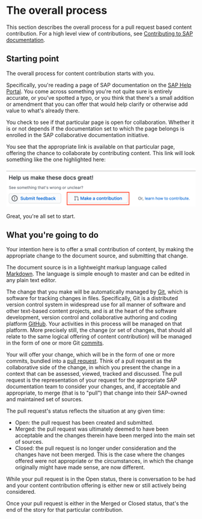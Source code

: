 # The overall process

This section describes the overall process for a pull request based content contribution. For a high level view of contributions, see [Contributing to SAP documentation](../contributing.md).

## Starting point

The overall process for content contribution starts with you.

Specifically, you're reading a page of SAP documentation on the [SAP Help Portal][sap-help-portal]. You come across something you're not quite sure is entirely accurate, or you've spotted a typo, or you think that there's a small addition or amendment that you can offer that would help clarify or otherwise add value to what's already there.

You check to see if that particular page is open for collaboration. Whether it is or not depends if the documentation set to which the page belongs is enrolled in the SAP collaborative documentation initiative.

You see that the appropriate link is available on that particular page, offering the chance to collaborate by contributing content. This link will look something like the one highlighted here:

![Content contribution link](../assets/content-contribution-link.png)

Great, you're all set to start.

## What you're going to do

Your intention here is to offer a small contribution of content, by making the appropriate change to the document source, and submitting that change.

The document source is in a lightweight markup language called [Markdown][markdown]. The language is simple enough to master and can be edited in any plain text editor.

The change that you make will be automatically managed by [Git][git], which is software for tracking changes in files. Specifically, Git is a distributed version control system in widespread use for all manner of software and other text-based content projects, and is at the heart of the software development, version control and collaborative authoring and coding platform [GitHub][github]. Your activities in this process will be managed on that platform. More precisely still, the change (or set of changes, that should all relate to the same logical offering of content contribution) will be managed in the form of one or more Git [commits][commit].

Your will offer your change, which will be in the form of one or more commits, bundled into a [pull request][github-pull-request]. Think of a pull request as the collaborative side of the change, in which you present the change in a context that can be assessed, viewed, tracked and discussed. The pull request is the representation of your request for the appropriate SAP documentation team to consider your changes, and, if acceptable and appropriate, to merge (that is to "pull") that change into their SAP-owned and maintained set of sources.

The pull request's status reflects the situation at any given time:

- Open: the pull request has been created and submitted.
- Merged: the pull request was ultimately deemed to have been acceptable and the changes therein have been merged into the main set of sources.
- Closed: the pull request is no longer under consideration and the changes have not been merged. This is the case where the changes offered were not appropriate or the circumstances, in which the change originally might have made sense, are now different.

While your pull request is in the Open status, there is conversation to be had and your content contribution offering is either new or still actively being considered.

Once your pull request is either in the Merged or Closed status, that's the end of the story for that particular contribution.










[sap-help-portal]: https://help.sap.com
[markdown]: https://en.wikipedia.org/wiki/Markdown
[git]: https://en.wikipedia.org/wiki/Git
[github]: https://github.com
[commit]: https://en.wikipedia.org/wiki/Commit_(version_control)
[github-pull-request]: https://docs.github.com/en/github/collaborating-with-issues-and-pull-requests/about-pull-requests
